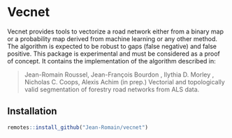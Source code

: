 # Vecnet

Vecnet provides tools to vectorize a road network either from a binary map or a probability map derived from machine learning or any other method.  The algorithm is expected to be robust to gaps (false negative) and false positive. This package is experimental and must be considered as a proof of concept. It contains the implementation of the algorithm described in:

> Jean-Romain Roussel, Jean-François Bourdon , Ilythia D. Morley , Nicholas C. Coops, Alexis Achim (in prep.) Vectorial and topologically valid segmentation of forestry road networks from ALS data. 

## Installation

``` r
remotes::install_github("Jean-Romain/vecnet")
```
